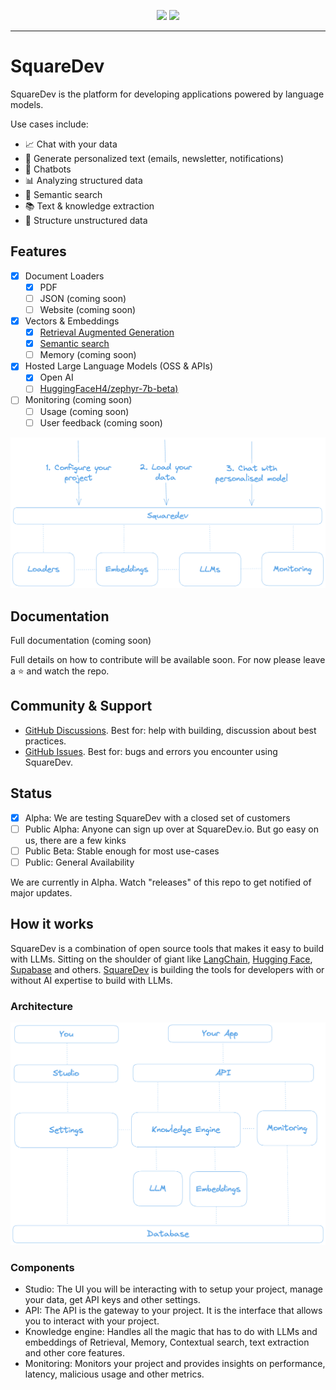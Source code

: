 <p align="center">
<img src="https://raw.githubusercontent.com/squaredev-io/squaredev/preview/public/sqd-dark-trans.png#gh-light-mode-only">
<img src="https://raw.githubusercontent.com/squaredev-io/squaredev/preview/public/sqd-light-trans.png#gh-dark-mode-only">
</p>

---

# SquareDev

SquareDev is the platform for developing applications powered by language models.

Use cases include:

- 📈 Chat with your data
- 💬 Generate personalized text (emails, newsletter, notifications)
- 🤖 Chatbots
- 📊 Analyzing structured data
- 🔎 Semantic search
- 📚 Text & knowledge extraction
- 🧹 Structure unstructured data

## Features

- [x] Document Loaders
  - [x] PDF
  - [ ] JSON (coming soon)
  - [ ] Website (coming soon)
- [x] Vectors & Embeddings
  - [x] [Retrieval Augmented Generation](https://www.perplexity.ai/search/Retrieval-Augmented-Generation-wdAKdu4sSE.s1td7mtXqEQ?s=c)
  - [x] [Semantic search](https://www.perplexity.ai/search/semantic-search-eXS9K0oARMizIBbAkSvSAw?s=c)
  - [ ] Memory (coming soon)
- [x] Hosted Large Language Models (OSS & APIs)
  - [x] Open AI
  - [ ] [HuggingFaceH4/zephyr-7b-beta)](https://huggingface.co/HuggingFaceH4/zephyr-7b-beta)
- [ ] Monitoring (coming soon)
  - [ ] Usage (coming soon)
  - [ ] User feedback (coming soon)

![Architecture](/public/steps.png 'Architecture')

## Documentation

Full documentation (coming soon)

Full details on how to contribute will be available soon. For now please leave a ⭐️ and watch the repo.

## Community & Support

- [GitHub Discussions](https://github.com/squaredev-io/squaredev/discussions). Best for: help with building, discussion about best practices.
- [GitHub Issues](https://github.com/squaredev-io/squaredev/issues). Best for: bugs and errors you encounter using SquareDev.

## Status

- [x] Alpha: We are testing SquareDev with a closed set of customers
- [ ] Public Alpha: Anyone can sign up over at SquareDev.io. But go easy on us, there are a few kinks
- [ ] Public Beta: Stable enough for most use-cases
- [ ] Public: General Availability

We are currently in Alpha. Watch "releases" of this repo to get notified of major updates.

## How it works

SquareDev is a combination of open source tools that makes it easy to build with LLMs. Sitting on the shoulder of giant like [LangChain](https://www.langchain.com/), [Hugging Face](https://huggingface.co/), [Supabase](https://supabase.com/) and others. [SquareDev](https://squaredev.io/) is building the tools for developers with or without AI expertise to build with LLMs.

### Architecture

![Architecture](/public/architecture.png 'Architecture')

### Components

- Studio: The UI you will be interacting with to setup your project, manage your data, get API keys and other settings.
- API: The API is the gateway to your project. It is the interface that allows you to interact with your project.
- Knowledge engine: Handles all the magic that has to do with LLMs and embeddings of Retrieval, Memory, Contextual search, text extraction and other core features.
- Monitoring: Monitors your project and provides insights on performance, latency, malicious usage and other metrics.
